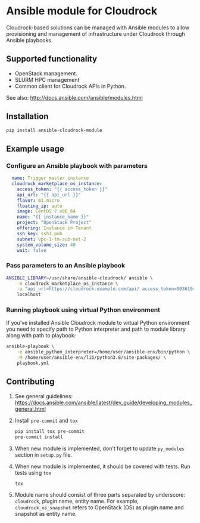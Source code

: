 # Ansible module for Cloudrock

Cloudrock-based solutions can be managed with Ansible modules to allow provisioning and
management of infrastructure under Cloudrock through Ansible playbooks.

## Supported functionality

- OpenStack management.
- SLURM HPC management
- Common client for Cloudrock APIs in Python.

See also: <http://docs.ansible.com/ansible/modules.html>

## Installation

```bash
pip install ansible-cloudrock-module
```

## Example usage

### Configure an Ansible playbook with parameters

```yaml
  name: Trigger master instance
  cloudrock_marketplace_os_instance:
    access_token: "{{ access_token }}"
    api_url: "{{ api_url }}"
    flavor: m1.micro
    floating_ip: auto
    image: CentOS 7 x86_64
    name: "{{ instance_name }}"
    project: "OpenStack Project"
    offering: Instance in Tenant
    ssh_key: ssh1.pub
    subnet: vpc-1-tm-sub-net-2
    system_volume_size: 40
    wait: false
```

### Pass parameters to an Ansible playbook

```bash
ANSIBLE_LIBRARY=/usr/share/ansible-cloudrock/ ansible \
    -m cloudrock_marketplace_os_instance \
    -a "api_url=https://cloudrock.example.com/api/ access_token=9036194e1ac54cada3248a8c6b203bf7 name=instance-name project='Project name'" \
    localhost
```

### Running playbook using virtual Python environment

If you've installed Ansible Cloudrock module to virtual Python environment you need to specify
path to Python interpreter and path to module library along with path to playbook:

```bash
ansible-playbook \
    -e ansible_python_interpreter=/home/user/ansible-env/bin/python \
    -M /home/user/ansible-env/lib/python3.8/site-packages/ \
    playbook.yml
```

## Contributing

1. See general guidelines: <https://docs.ansible.com/ansible/latest/dev_guide/developing_modules_general.html>
1. Install `pre-commit` and `tox`

   ```bash
   pip install tox pre-commit
   pre-commit install
   ```

1. When new module is implemented, don't forget to update `py_modules` section in `setup.py` file.
1. When new module is implemented, it should be covered with tests. Run tests using `tox`

   ```bash
   tox
   ```

1. Module name should consist of three parts separated by underscore: `cloudrock`, plugin name,
   entity name. For example, `cloudrock_os_snapshot` refers to OpenStack (OS) as plugin name and snapshot as entity name.
